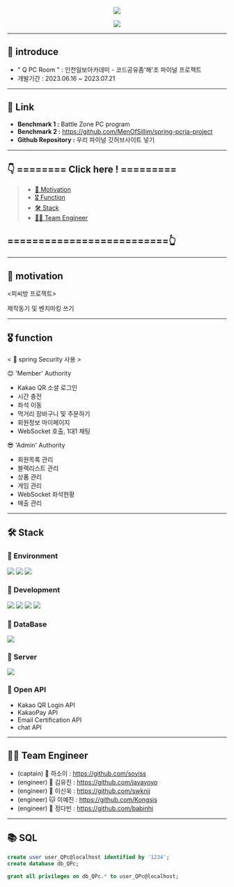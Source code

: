 <div align=center>
	<img src="https://capsule-render.vercel.app/api?type=waving&color=timeGradient&height=200&section=header&text=%F0%9F%95%B9%20Q%20Pc%20Room%20%F0%9F%8E%AE&fontSize=60" />	
</div>

<p align="center">
  <img src="https://github.com/javayoyo/PCRoom/assets/127707560/7cf4be72-8f37-4143-ac61-842fa113065b">
</p>

---
## 🎲 introduce
- " Q PC Room " : 인천일보아카데미 - 코드공유좀'해'조 파이널 프로젝트 <br>
- 개발기간 : 2023.06.16 ~ 2023.07.21
---
  
## 🔗 Link
- **Benchmark 1 :** Battle Zone PC program
- **Benchmark 2 :** https://github.com/MenOfSillim/spring-pcria-project
- **Github Repository :** 우리 파이널 깃허브사이트 넣기

---

## 👇 ======== Click here ! =========
>
>  - [💭 Motivation](#-motivation)
>  - [🎖 Function](#-function)
>  - [🛠 Stack](#-stack)
>  - [👨‍💻 Team Engineer](#-team-engineer)
## ==========================👆

---

## 💭 motivation
<피씨방 프로젝트>

제작동기 및 벤치마킹 쓰기
  
---

## 🎖 function
< 🔑 spring Security 사용 > <br>

😊 'Member' Authority
- Kakao QR 소셜 로그인   
- 시간 충전
- 좌석 이동
- 먹거리 장바구니 및 주문하기
- 회원정보 마이페이지
- WebSocket 호출, 1대1 채팅 <br>

😎 'Admin' Authority
- 회원목록 관리
- 블랙리스트 관리
- 상품 관리
- 게임 관리
- WebSocket 좌석현황
- 매출 관리

---

## 🛠 Stack
### 🌱 Environment
<div align=left>
  <img src="https://img.shields.io/badge/intelliJ-CC6699?style=flat-square&logo=Java&logoColor=white" />
<img src="https://img.shields.io/badge/Java-654FF0?style=flat-square&logo=Java&logoColor=white" />
<img src="https://img.shields.io/badge/GitHub-181717?style=flat&logo=GitHub&logoColor=white" />
</div>

### 🌱 Development
<div align=left>
<img src="https://img.shields.io/badge/jQuery-0769AD?style=flat&logo=jQuery&logoColor=white" />
<img src="https://img.shields.io/badge/HTML-E34F26?style=flat&logo=HTML5&logoColor=white" />
<img src="https://img.shields.io/badge/CSS-1572B6?style=flat&logo=CSS3&logoColor=white" />
<img src="https://img.shields.io/badge/JavaScript-34E27A?style=flat&logo=JavaScript&logoColor=white" /> 
</div>

### 🌱 DataBase
<div align=left>
<img src="https://img.shields.io/badge/MySQL-4479A1?style=flat&logo=MySQL&logoColor=white" />
</div>

### 🌱 Server
<div align=left>
<img src="https://img.shields.io/badge/Tomcat-F8DC75?style=flat&logo=ApacheTomcat&logoColor=white" />
</div>

### 🌱 Open API
- Kakao QR Login API
- KakaoPay API
- Email Certification API 
- chat API
  <br>

---

## 👨‍💻 Team Engineer
- (captain) 🐹 하소이 : https://github.com/soyiss 
- (engineer) 🦁 김유진 : https://github.com/javayoyo
- (engineer) 🐼 이신욱 : https://github.com/swknjj
- (engineer) 🐱 이예진 : https://github.com/Kongsis 
- (engineer) 🐰 정다빈 : https://github.com/babinhi

---

## 📚 SQL
```sql
create user user_QPc@localhost identified by '1234';
create database db_QPc;

grant all privileges on db_QPc.* to user_QPc@localhost;
```
